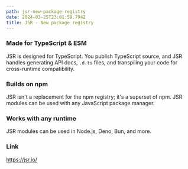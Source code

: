 ```yaml
---
path: jsr-new-package-registry
date: 2024-03-25T23:01:59.794Z
title: JSR - New package registry
---
```

### Made for **TypeScript & ESM**

JSR is designed for TypeScript. You publish TypeScript source, and JSR handles generating API docs, `.d.ts` files, and transpiling your code for cross-runtime compatibility.

### **Builds on** npm

JSR isn't a replacement for the npm registry; it's a superset of npm. JSR modules can be used with any JavaScript package manager.

### Works with **any runtime**

JSR modules can be used in Node.js, Deno, Bun, and more.



### L﻿ink

https://jsr.io/